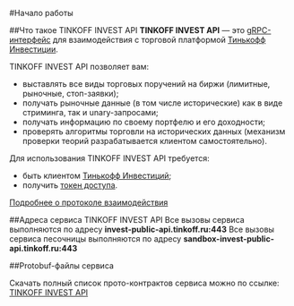 #Начало работы

##Что такое TINKOFF INVEST API
**TINKOFF INVEST API** — это [gRPC-интерфейс](/investAPI/grpc) для взаимодействия с торговой платформой 
[Тинькофф Инвестиции](https://www.tinkoff.ru/invest/).

TINKOFF INVEST API позволяет вам:

* выставлять все виды торговых поручений на биржи (лимитные, рыночные, стоп-заявки);
* получать рыночные данные (в том числе исторические) как в виде стриминга, так и 
unary-запросами;
* получать информацию по своему портфелю и его доходности;
* проверять алгоритмы торговли на исторических данных (механизм проверки теорий 
разрабатывается клиентом самостоятельно).

Для использования TINKOFF INVEST API требуется: 

* быть клиентом [Тинькофф Инвестиций](https://www.tinkoff.ru/invest/);
* получить [токен доступа](/investAPI/token).

[Подробнее о протоколе взаимодействия](/investAPI/grpc/)

##Адреса сервиса TINKOFF INVEST API
Все вызовы сервиса выполняются по адресу **invest-public-api.tinkoff.ru:443**
Все вызовы сервиса песочницы выполняются по адресу **sandbox-invest-public-api.tinkoff.ru:443**

##Protobuf-файлы сервиса

Скачать полный список прото-контрактов сервиса можно по ссылке: 
[TINKOFF INVEST API](https://github.com/Tinkoff/investAPI/tree/main/src/docs/contracts)

<!--##SDK для разработки с использованием Public API
Для упрощения разработки торгового робота разработан ряд официальных и неофициальных SDK на целом 
ряде языков программирования.

* 1
* 2
* 3

Если для языка программирования, который вы используете не существует готового SDK, вы можете помочь 
сообществу его написанием. Требования для включения SDK в официальные: [требования](123).-->